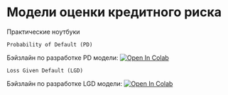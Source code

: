 # Модели оценки кредитного риска
Практические ноутбуки

`Probability of Default (PD)`

Бэйзлайн по разработке PD модели: [![Open In Colab](https://colab.research.google.com/assets/colab-badge.svg)](https://colab.research.google.com/github/BKHV/risk_models/blob/master/PD%20competition%20baseline.ipynb)


`Loss Given Default (LGD)` 

Бэйзлайн по разработке LGD модели: [![Open In Colab](https://colab.research.google.com/assets/colab-badge.svg)](https://colab.research.google.com/github/BKHV/risk_models/blob/master/LGD%20competition%20baseline.ipynb)
